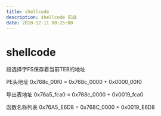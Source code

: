 ```yaml
---
title: shellcode
description: shellcode 实战
date: 2018-12-11 00:25:00
---
```


# shellcode

段选择字FS保存着当前TEB的地址

PE头地址 0x768c_00f0 = 0x768c_0000 + 0x0000_00f0

导出表地址 0x76a5_fca0 = 0x768c_0000 + 0x0019_fca0

函数名称列表 0x76A5_E6D8 = 0x768C_0000 + 0x0019_E6D8